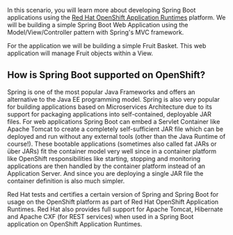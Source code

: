 In this scenario, you will learn more about developing Spring Boot applications using the [Red Hat OpenShift Application Runtimes](https://developers.redhat.com/products/rhoar) platform. We will be building a simple
Spring Boot Web Application using the Model/View/Controller pattern with Spring's MVC framework. 

For the application we will be building a simple Fruit Basket. This web application will manage Fruit objects within a View.

## How is Spring Boot supported on OpenShift?

Spring is one of the most popular Java Frameworks and offers an alternative to the Java EE programming model. Spring is also very popular for building applications based on Microservices Architecture due to its support for packaging applications into self-contained, deployable JAR files. For web applications Spring Boot can embed a Servlet Container like Apache Tomcat to create a completely self-sufficient JAR file which can be deployed and run without any external tools (other than the Java Runtime of course!). These bootable applications (sometimes also called fat JARs or über JARs) fit the container model very well since in a container platform like OpenShift responsibilities like starting, stopping and monitoring applications are then handled by the container platform instead of an Application Server. And since you are deploying a single JAR file the container definition is also much simpler.

Red Hat tests and certifies a certain version of Spring and Spring Boot for usage on the OpenShift platform as part of Red Hat OpenShift Application Runtimes. Red Hat also provides full support for Apache Tomcat, Hibernate and Apache CXF (for REST services) when used in a Spring Boot application on OpenShift Application Runtimes.
